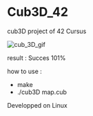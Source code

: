 # Cub3D_42

cub3D project of 42 Cursus

![cub_3D_gif ](https://user-images.githubusercontent.com/57538540/92883833-8ae36080-f411-11ea-83d8-76ede5d57d2d.gif)


result : Succes 101%

how to use :
- make
- ./cub3D map.cub

Developped on Linux
